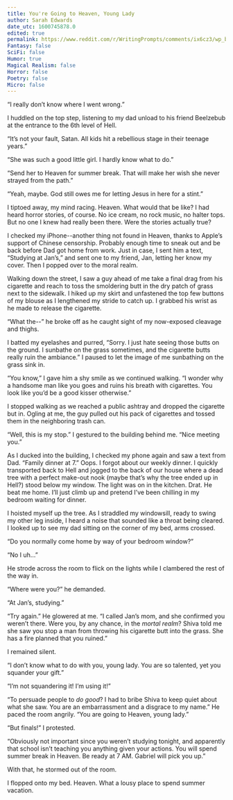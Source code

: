 ```yaml
---
title: You're Going to Heaven, Young Lady
author: Sarah Edwards
date_utc: 1600745878.0
edited: true
permalink: https://www.reddit.com/r/WritingPrompts/comments/ix6cz3/wp_being_the_devils_offspring_means_that_youre/
Fantasy: false
SciFi: false
Humor: true
Magical Realism: false
Horror: false
Poetry: false
Micro: false
---
```

“I really don’t know where I went wrong.”

I huddled on the top step, listening to my dad unload to his friend Beelzebub at the entrance to the 6th level of Hell.

“It’s not your fault, Satan. All kids hit a rebellious stage in their teenage years.”

“She was such a good little girl. I hardly know what to do.”

“Send her to Heaven for summer break. That will make her wish she never strayed from the path.”

“Yeah, maybe. God still owes me for letting Jesus in here for a stint.”

I tiptoed away, my mind racing. Heaven. What would that be like? I had heard horror stories, of course. No ice cream, no rock music, no halter tops. But no one I knew had really been there. Were the stories actually true?

I checked my iPhone--another thing not found in Heaven, thanks to Apple’s support of Chinese censorship. Probably enough time to sneak out and be back before Dad got home from work. Just in case, I sent him a text, “Studying at Jan’s,” and sent one to my friend, Jan, letting her know my cover. Then I popped over to the moral realm.

Walking down the street, I saw a guy ahead of me take a final drag from his cigarette and reach to toss the smoldering butt in the dry patch of grass next to the sidewalk. I hiked up my skirt and unfastened the top few buttons of my blouse as I lengthened my stride to catch up. I grabbed his wrist as he made to release the cigarette.

“What the--” he broke off as he caught sight of my now-exposed cleavage and thighs.

I batted my eyelashes and purred, “Sorry. I just hate seeing those butts on the ground. I sunbathe on the grass sometimes, and the cigarette butts really ruin the ambiance.” I paused to let the image of me sunbathing on the grass sink in.

“You know,” I gave him a shy smile as we continued walking. “I wonder why a handsome man like you goes and ruins his breath with cigarettes. You look like you’d be a good kisser otherwise.”

I stopped walking as we reached a public ashtray and dropped the cigarette but in. Ogling at me, the guy pulled out his pack of cigarettes and tossed them in the neighboring trash can.

“Well, this is my stop.” I gestured to the building behind me. “Nice meeting you.”

As I ducked into the building, I checked my phone again and saw a text from Dad. “Family dinner at 7.” Oops. I forgot about our weekly dinner. I quickly transported back to Hell and jogged to the back of our house where a dead tree with a perfect make-out nook (maybe that’s why the tree ended up in Hell?) stood below my window. The light was on in the kitchen. Drat. He beat me home. I’ll just climb up and pretend I’ve been chilling in my bedroom waiting for dinner.

I hoisted myself up the tree. As I straddled my windowsill, ready to swing my other leg inside, I heard a noise that sounded like a throat being cleared. I looked up to see my dad sitting on the corner of my bed, arms crossed.

“Do you normally come home by way of your bedroom window?”

“No I uh…”

He strode across the room to flick on the lights while I clambered the rest of the way in.

“Where were you?” he demanded.

“At Jan’s, studying.”

“Try again.” He glowered at me. “I called Jan’s mom, and she confirmed you weren’t there. Were you, by any chance, in the *mortal realm*? Shiva told me she saw you stop a man from throwing his cigarette butt into the grass. She has a fire planned that you ruined.”

I remained silent.

“I don’t know what to do with you, young lady. You are so talented, yet you squander your gift.”

“I’m not squandering it! I’m using it!”

“To persuade people to *do good*? I had to bribe Shiva to keep quiet about what she saw. You are an embarrassment and a disgrace to my name.” He paced the room angrily. “You are going to Heaven, young lady.”

“But finals!” I protested.

“Obviously not important since you weren’t studying tonight, and apparently that school isn’t teaching you anything given your actions. You will spend summer break in Heaven. Be ready at 7 AM. Gabriel will pick you up.”

With that, he stormed out of the room.

I flopped onto my bed. Heaven. What a lousy place to spend summer vacation.
